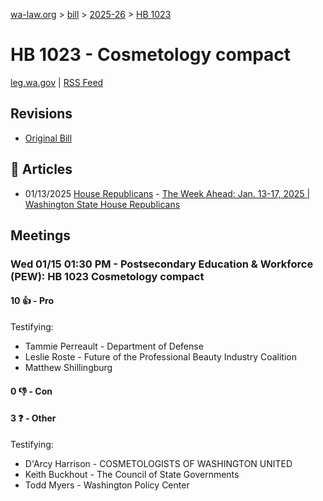 [wa-law.org](/) > [bill](/bill/) > [2025-26](/bill/2025-26/) > [HB 1023](/bill/2025-26/hb/1023/)

# HB 1023 - Cosmetology compact
[leg.wa.gov](https://app.leg.wa.gov/billsummary?BillNumber=1023&Year=2025&Initiative=false) | [RSS Feed](./rss.xml)

## Revisions
* [Original Bill](1/)

## 📰 Articles
* 01/13/2025 [House Republicans](/org/house_republicans/) - [The Week Ahead: Jan. 13-17, 2025 | Washington State House Republicans](https://houserepublicans.wa.gov/week/the-week-ahead-jan-13-17-2025/#:~:text=HB%201023)

## Meetings
### Wed 01/15 01:30 PM - Postsecondary Education & Workforce (PEW): HB 1023 Cosmetology compact
#### 10 👍 - Pro
Testifying:
* Tammie Perreault - Department of Defense
* Leslie Roste - Future of the Professional Beauty Industry Coalition
* Matthew Shillingburg

#### 0 👎 - Con

#### 3 ❓ - Other
Testifying:
* D'Arcy Harrison - COSMETOLOGISTS OF WASHINGTON UNITED
* Keith Buckhout - The Council of State Governments
* Todd Myers - Washington Policy Center
